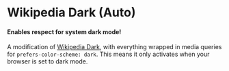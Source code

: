 # Wikipedia Dark (Auto)
#### Enables respect for system dark mode!

A modification of [Wikipedia Dark](https://github.com/StylishThemes/Wikipedia-Dark), with everything wrapped in media queries for `prefers-color-scheme: dark`. This means it only activates when your browser is set to dark mode.